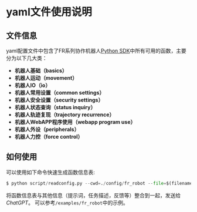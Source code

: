 # yaml文件使用说明

## 文件信息

yaml配置文件中包含了FR系列协作机器人[Python SDK](https://fr-documentation.readthedocs.io/zh_CN/latest/SDKManual/python_intro.html)中所有可用的函数，主要分为以下几大类：

- **机器人基础（basics）**
- **机器人运动（movement）**
- **机器人IO（io）**
- **机器人常用设置（common settings）**
- **机器人安全设置（security settings）**
- **机器人状态查询（status inquiry）**
- **机器人轨迹复现（trajectory recurrence）**
- **机器人WebAPP程序使用（webapp program use）**
- **机器人外设（peripherals）**
- **机器人力控（force control）**

## 如何使用

可以使用如下命令快速生成函数信息表:
```python
$ python script/readconfig.py --cwd=./config/fr_robot --file=$(filename)  # filename不包含扩展名
```
将函数信息表与其他信息（提示词，任务描述，反馈等）整合到一起，发送给*ChatGPT*。
可以参考```/examples/fr_robot```中的示例。